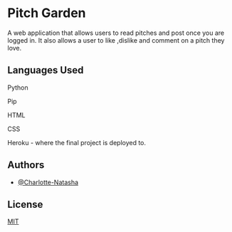 
# Pitch Garden

A web application that allows users to read pitches and post once you are logged in. It also allows a user to like ,dislike and comment on a pitch they love.

## Languages Used
Python 

Pip

HTML

CSS

Heroku - where the final project is deployed to.


## Authors

- [@Charlotte-Natasha](https://www.github.com/Charlotte-Natasha)


## License

[MIT](https://choosealicense.com/licenses/mit/)

